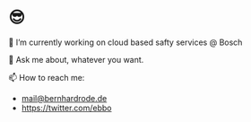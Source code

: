 # 😎

🚨 I’m currently working on cloud based safty services @ Bosch

💬 Ask me about, whatever you want.

📫 How to reach me: 
 
* mail@bernhardrode.de
* https://twitter.com/ebbo
